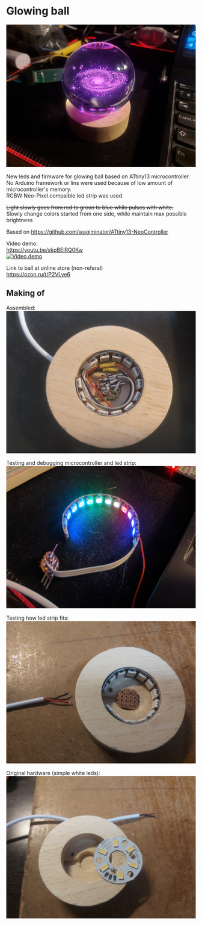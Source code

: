 
# Glowing ball
  
![](photos/20240319_233312.jpg)  

New leds and firmware for glowing ball based on ATtiny13 microcontroller.  
No Arduino framework or lins were used because of low amount of microcontroller's memory.  
RGBW Neo-Pixel compaible led strip was used.  

~~Light slowly goes from red to green to blue while pulses with white.~~  
Slowly change colors started from one side, while maintain max possible brightness  

Based on https://github.com/wagiminator/ATtiny13-NeoController    

Video demo:  
https://youtu.be/skpBElRQ0Kw  
[![Video demo](https://img.youtube.com/vi/skpBElRQ0Kw/0.jpg)](https://www.youtube.com/watch?v=skpBElRQ0Kw)  

Link to ball at online store (non-referal)  
https://ozon.ru/t/P2VLye6  

## Making of

Assembled:  
![](photos/20240319_233455.jpg)  

Testing and debugging microcontroller and led strip:  
![](photos/IMG_20240313_224612.jpg)  

Testing how led strip fits:  
![](photos/20240311_231014.jpg) 

Original hardware (simple white leds):  
![](photos/20240311_200924.jpg) 
